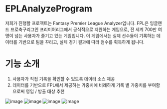 # EPLAnalyzeProgram

저희가 진행할 프로젝트는 Fantasy Premier League Analyzer입니다.
FPL은 잉글랜드 프로축구리그인 프리미어리그에서 공식적으로 지원하는 게임으로, 전 세계 700만 여명이 넘는 사용자가 즐기고 있는 게임입니다.
이 게임에서는 실제 선수들이 기록하는 데이터를 기반으로 팀을 꾸리고, 실제 경기 결과에 따라 점수를 획득하게 됩니다.

# 기능 소개

1. 사용자가 직접 기록을 확인할 수 있도록 데이터 소스 제공
2. 데이터를 기반으로 FPL에서 제공하는 가중치에 비례하게 기록 별 가중치를 부여함으로써 영입 / 방출 대상 추천

![image](https://user-images.githubusercontent.com/64398993/147643049-c485cb2d-417f-45a1-baf2-0326a1a48836.png)
![image](https://user-images.githubusercontent.com/64398993/147643060-52681920-0c2d-4d47-b9c7-e8916b44958e.png)
![image](https://user-images.githubusercontent.com/64398993/147643075-129cb73c-bfc2-4364-ac91-1de57b0d7254.png)
![image](https://user-images.githubusercontent.com/64398993/147643141-0e6ef3ba-bcc1-4205-b602-c941059ffe3d.png)
